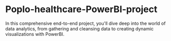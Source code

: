 # Poplo-healthcare-PowerBI-project
In this comprehensive end-to-end project, you'll dive deep into the world of data analytics, from gathering and cleansing data to creating dynamic visualizations with PowerBI.
